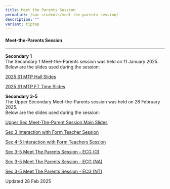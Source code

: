 ```yaml
---
title: Meet the Parents Session
permalink: /our-students/meet-the-parents-session/
description: ""
variant: tiptap
---
```

<h4>Meet-the-Parents Session</h4>
<hr>
<p><strong>Secondary 1</strong> 
<br>The Secondary 1 Meet-the-Parents session was held on 11 January 2025.
<br>Below are the slides used during the session:</p>
<p><a href="/files/2025_S1_MTP_Hall_Slides.pdf" rel="noopener nofollow" target="_blank">2025 S1 MTP Hall Slides</a>
</p>
<p><a href="/files/2025_S1_MTP_FT_Time_Slides.pdf" rel="noopener nofollow" target="_blank">2025 S1 MTP FT Time Slides</a>
</p>
<p></p>
<p><strong>Secondary 3-5</strong>
<br>The Upper Secondary Meet-the-Parents session was held on 28 February 2025.
<br>Below are the slides used during the session:</p>
<p><a href="/files/2025_Sec_3_5_MTP__Main_Slides_Final.pdf" rel="noopener nofollow" target="_blank">Upper Sec Meet-The-Parent Session Main Slides </a>
</p>
<p></p>
<p><a href="/files/2025_Sec3_MTP_Interaction_with_Form_Teacher_Session.pdf" rel="noopener nofollow" target="_blank">Sec 3 Interaction with Form Teacher Session </a>
</p>
<p></p>
<p><a href="/files/2025_Sec45_MTP_Interaction_with_Form_Teachers_Session.pdf" rel="noopener nofollow" target="_blank">Sec 4-5 Interaction with Form Teachers Session</a>
</p>
<p></p>
<p><a href="/files/2024_Sec_3_5_MTP_ECG__O_Level__Final.pdf" rel="noopener nofollow" target="_blank">Sec 3-5 Meet The Parents Session - ECG (O)</a>
</p>
<p></p>
<p><a href="/files/2024_Sec_3_5_MTP_ECG__NA__Final.pdf" rel="noopener nofollow" target="_blank">Sec 3-5 Meet The Parents Session - ECG (NA)</a>
</p>
<p></p>
<p><a href="/files/2024_Sec_3_5_MTP_ECG__NT__Final.pdf" rel="noopener nofollow" target="_blank">Sec 3-5 Meet The Parents Session - ECG (NT)</a>
</p>
<p></p>
<p>Updated 28 Feb 2025</p>
<p></p>
